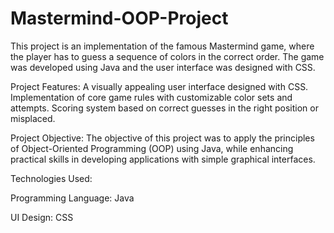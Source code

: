 # Mastermind-OOP-Project

This project is an implementation of the famous Mastermind game, where the player has to guess a sequence of colors in the correct order. The game was developed using Java and the user interface was designed with CSS.

Project Features:
A visually appealing user interface designed with CSS.
Implementation of core game rules with customizable color sets and attempts.
Scoring system based on correct guesses in the right position or misplaced.

Project Objective: The objective of this project was to apply the principles of Object-Oriented Programming (OOP) using Java, while enhancing practical skills in developing applications with simple graphical interfaces.

Technologies Used:

Programming Language: Java

UI Design: CSS
